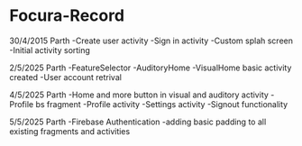 # Focura-Record

30/4/2015
Parth
-Create user activity
-Sign in activity
-Custom splah screen
-Initial activity sorting

2/5/2025
Parth
-FeatureSelector
-AuditoryHome
-VisualHome basic activity created
-User account retrival

4/5/2025
Parth
-Home and more button in visual and auditory activity
-Profile bs fragment
-Profile activity
-Settings activity
-Signout functionality

5/5/2025
Parth
-Firebase Authentication
-adding basic padding to all existing fragments and activities 